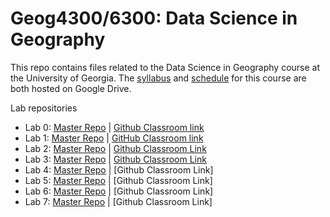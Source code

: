 # Geog4300/6300: Data Science in Geography 

This repo contains files related to the Data Science in Geography course at the University of Georgia. The [syllabus](https://drive.google.com/open?id=1huHQle5c8uYEtV1-jKhwPXDPZShgu9h1tUzeNZ7xDyA) and [schedule](https://docs.google.com/spreadsheets/d/1kkK6xVx-wwIya_0yzGHPzkEqEGFJWAxO41vaOcfqs4Y/edit?usp=sharing) for this course are both hosted on Google Drive.

Lab repositories
* Lab 0: [Master Repo](https://github.com/jshannon75/geog4300_lab0) | [Github Classroom link](https://classroom.github.com/a/kNZ0H28t)
* Lab 1: [Master Repo](https://github.com/jshannon75/geog4300_lab1) | [GitHub Classroom link](https://classroom.github.com/a/8C0gwTbe)
* Lab 2: [Master Repo](https://github.com/jshannon75/geog4300_lab2) | [Github Classroom Link](https://classroom.github.com/a/WPW1l8Fv)
* Lab 3: [Master Repo](https://github.com/jshannon75/geog4300_lab3) | [Github Classroom Link](https://classroom.github.com/a/UHfAwojd)
* Lab 4: [Master Repo](https://github.com/jshannon75/geog4300_lab4) | [Github Classroom Link]
* Lab 5: [Master Repo](https://github.com/jshannon75/geog4300_lab5) | [Github Classroom Link]
* Lab 6: [Master Repo](https://github.com/jshannon75/geog4300_lab6) | [Github Classroom Link]
* Lab 7: [Master Repo](https://github.com/jshannon75/geog4300_lab7) | [Github Classroom Link]
